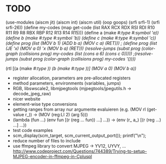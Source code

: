# TODO

(use-modules (aiscm jit) (aiscm int) (aiscm util) (oop goops) (srfi srfi-1) (srfi srfi-26))
(define my-codes (map get-code (list RAX RCX RDX RSI RDI R10 R11 R9 R8 RBX RBP R12 R13 R14 R15)))
(define a (make <var> #:type <int> #:symbol 'a))
(define b (make <var> #:type <int> #:symbol 'b))
(define c (make <var> #:type <int> #:symbol 'c))
(define prog (list (MOV b 1) (ADD b a) (MOV c a) (RET)))
; (define prog (list (JE 'x) (MOV a 0) 'x (MOV b a) (RET)))
(resolve-jumps (subst prog (color-graph (collisions prog) my-codes (list (cons a 6) (cons c 0)))))
;(resolve-jumps (subst prog (color-graph (collisions prog) my-codes '())))

(rtl [(a (make <var> #:type <int>)) (b (make <var> #:type <int>))] (MOV a 0) (MOV b a))

* register allocation, parameters are pre-allocated registers
* method parameters, environments (variables, jumps)
* RGB, libswscale2, libmjpegtools (mjpegtools/jpegutils.h -> decode_jpeg_raw)
* nicer website
* element-wise type conversions
* getting ranges from array
  nur argumente evaluieren (e.g. (MOV rl (get-value r_)) -> (MOV (reg:LI 2) (arg 5)))
* (lambda (fun ...) (env fun [(r (reg ... fun)) ...] ...)) ->
  (env (r_ a_) [(r (reg ...) ...] ...))
* test code examples
* scm_display(scm_target, scm_current_output_port()); printf("\n");
* reduce number of files to include
* use ffmpeg library to convert MJPEG -> YV12, UYVY, ...
  http://www.codeproject.com/Questions/744389/Trying-to-setup-MJPEG-encoder-in-ffmpeg-in-Cpluspl
